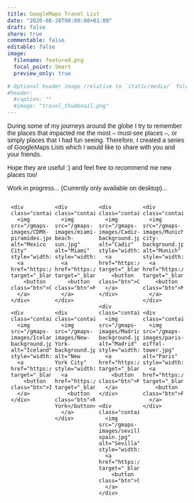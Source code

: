 ```yaml
---
title: GoogleMaps Travel List
date: "2020-08-28T00:00:00+01:00"
draft: false
share: true
commentable: false
editable: false
image:
  filename: featured.png
  focal_point: Smart
  preview_only: true

# Optional header image (relative to `static/media/` folder).
#header:
  #caption: ""
  #image: "travel_thumbnail.png"
---
```

During some of my journeys around the globe I try to remember the places that impacted me the most – must-see places –, or simply places that I had fun seeing. Therefore, I created a series of GoogleMaps Lists which I would like to share with you and your friends.

Hope they are useful :) and feel free to recommend me new places too!

Work in progress... (Currently only available on desktop)...

<!-- STYLESHEET CSS -->
<style>
* {
  box-sizing: border-box;
}

body {
  margin: 0;
  font-family: Arial;
}

.header {
  text-align: center;
  padding: 32px;
}

.row {
  display: -ms-flexbox;
  display: flex;
  -ms-flex-wrap: wrap;
  flex-wrap: wrap;
  padding: 0 4px;
}

.column {
  -ms-flex: 25%;
  flex: 25%;
  max-width: 25%;
  padding: 0 4px;
}

.column img {
  margin-top: 5px;
  vertical-align: middle;
  width: 100%;
}

@media screen and (max-width: 800px) {
  .column {
    -ms-flex: 50%;
    flex: 50%;
    max-width: 50%;
  }
}

@media screen and (max-width: 600px) {
  .column {
    -ms-flex: 100%;
    flex: 100%;
    max-width: 100%;
  }
}

.container {
  position: relative;
  width: 100%;
  max-width: 400px;
}

.container img {
  width: 100%;
  height: auto;
}

.container .btn {
  position: absolute;
  top: 80%;
  left: 20%;
  transform: translate(-50%, -50%);
  -ms-transform: translate(-50%, -50%);
  background-color: rgb(40, 42, 54, 0.8);
  color: white;
  font-size: 16px;
  padding: 12px 24px;
  border: none;
  cursor: pointer;
  border-radius: 10px;
  text-align: center;
  clip-path: polygon(0% 0%, 85% 0%, 100% 50%, 85% 100%, 0% 100%);
}

.container .btn:hover {
  background-color: rgb(41, 98, 255, 0.9);
}
</style>

<div class="row">
  <div class="column">

    <div class="container">
      <img src="/gmaps-images/CDMX-piramides.jpeg" alt="Mexico City" style="width:100%">
      <a href="https://goo.gl/maps/xweG7kQr8jq8omd36" target="_blank">
        <button class="btn">CDMX</button>
      </a>
    </div>

    <div class="container">
      <img src="/gmaps-images/Iceland-background.jpg" alt="Iceland" style="width:100%">
      <a href="https://goo.gl/maps/Rmu2vJUvN9Y8a6bV9" target="_blank">
        <button class="btn">Iceland</button>
      </a>
    </div>

  </div>
  <div class="column">

    <div class="container">
      <img src="/gmaps-images/miami-beach-sun.jpg" alt="Miami" style="width:100%">
      <a href="https://goo.gl/maps/1JEc36CbsZi9HZw27" target="_blank">
        <button class="btn">Miami</button>
      </a>
    </div>

    <div class="container">
      <img src="/gmaps-images/New-York-background.jpg" alt="New York City" style="width:100%">
      <a href="https://goo.gl/maps/qvcjPQ7uvk4XVBKm7" target="_blank">
        <button class="btn">New York</button>
      </a>
    </div>

  </div>
  <div class="column">

    <div class="container">
      <img src="/gmaps-images/Cadiz-background.jpg" alt="Cadiz" style="width:100%">
      <a href="https://goo.gl/maps/n4KSVZf3ekJ84hjR7" target="_blank">
        <button class="btn">Cádiz</button>
      </a>
    </div>

    <div class="container">
      <img src="/gmaps-images/Madrid-background.jpg" alt="Madrid" style="width:100%">
      <a href="https://goo.gl/maps/uVDZCEa1vLotgps78" target="_blank">
        <button class="btn">Madrid</button>
      </a>
    </div>

    <div class="container">
      <img src="/gmaps-images/seville-spain.jpg" alt="Sevilla" style="width:100%">
      <a href="https://goo.gl/maps/hgW4NTkVMnJECMa48" target="_blank">
        <button class="btn">Seville</button>
      </a>
    </div>

  </div>
  <div class="column">

    <div class="container">
      <img src="/gmaps-images/Munich-city-background.jpg" alt="Munich" style="width:100%">
      <a href="https://goo.gl/maps/KmzMJEcfaZ5vkoNy6" target="_blank">
        <button class="btn">Munich</button>
      </a>
    </div>

    <div class="container">
      <img src="/gmaps-images/paris-eiffel-tower.jpg" alt="Paris" style="width:100%">
      <a href="https://goo.gl/maps/CEKdSx2KLyCCzdT86" target="_blank">
        <button class="btn">Paris</button>
      </a>
    </div>

  </div>
</div>
